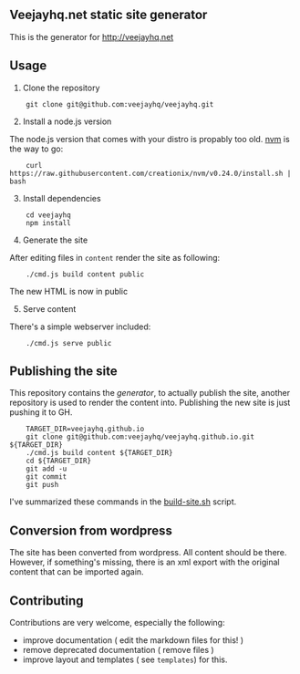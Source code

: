 ## Veejayhq.net static site generator

This is the generator for http://veejayhq.net

## Usage

1. Clone the repository

```
    git clone git@github.com:veejayhq/veejayhq.git
```

2. Install a node.js version

The node.js version that comes with your distro is propably too old. 
[nvm](https://github.com/creationix/nvm) is the way to go:

```
    curl https://raw.githubusercontent.com/creationix/nvm/v0.24.0/install.sh | bash
```

3. Install dependencies

```
    cd veejayhq
    npm install
```

4. Generate the site

After editing files in `content` render the site as following:

```
    ./cmd.js build content public
```

The new HTML is now in public

5. Serve content

There's a simple webserver included:

```
    ./cmd.js serve public
```

## Publishing the site

This repository contains the _generator_, to actually publish the site, another repository
is used to render the content into. Publishing the new site is just pushing it to GH.

```
    TARGET_DIR=veejayhq.github.io
    git clone git@github.com:veejayhq/veejayhq.github.io.git ${TARGET_DIR}
    ./cmd.js build content ${TARGET_DIR}
    cd ${TARGET_DIR}
    git add -u
    git commit
    git push
```    


I've summarized these commands in the [build-site.sh](./build-site.sh) script.

## Conversion from wordpress

The site has been converted from wordpress. All content should be there.
However, if something's missing, there is an xml export with the original content that
can be imported again.

## Contributing

Contributions are very welcome, especially the following:

* improve documentation ( edit the markdown files for this! )
* remove deprecated documentation ( remove files )
* improve layout and templates ( see `templates`) for this.

